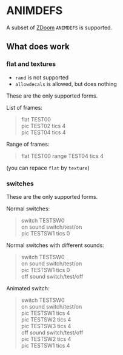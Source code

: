 # ANIMDEFS

A subset of [ZDoom](https://zdoom.org/wiki/ANIMDEFS) `ANIMDEFS` is supported.

## What does work

### flat and textures

- `rand` is not supported
- `allowdecals` is allowed, but does nothing

These are the only supported forms.

List of frames:  
> flat TEST00  
>	pic TEST02 tics 4  
>	pic TEST04 tics 4

Range of frames:  
> flat TEST00 range TEST04 tics 4

(you can repace `flat` by `texture`)

### switches

These are the only supported forms.

Normal switches:  
> switch TESTSW0  
>	on sound switch/test/on  
>	pic TESTSW1 tics 0

Normal switches with different sounds:  
> switch TESTSW0  
>	on sound switch/test/on  
>	pic TESTSW1 tics 0  
>	off sound switch/test/off

Animated switch:  
> switch TESTSW0  
>	on sound switch/test/on  
>	pic TESTSW1 tics 4  
>	pic TESTSW2 tics 4  
>	pic TESTSW3 tics 4  
>	off sound switch/test/off  
>	pic TESTSW2 tics 4  
>	pic TESTSW1 tics 4  

